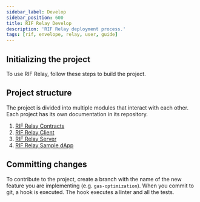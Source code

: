 ```yaml
---
sidebar_label: Develop
sidebar_position: 600
title: RIF Relay Develop
description: 'RIF Relay deployment process.'
tags: [rif, envelope, relay, user, guide]
---
```



## Initializing the project

To use RIF Relay, follow these steps to build the project.

## Project structure

The project is divided into multiple modules that interact with each other.
Each project has its own documentation in its repository.

1. [RIF Relay Contracts](https://github.com/rsksmart/rif-relay-contracts)
2. [RIF Relay Client](https://github.com/rsksmart/rif-relay-client)
3. [RIF Relay Server](https://github.com/rsksmart/rif-relay-server)
4. [RIF Relay Sample dApp](https://github.com/rsksmart/rif-relay-sample-dapp)

## Committing changes

To contribute to the project, create a branch with the name of the new feature you are implementing (e.g. `gas-optimization`). When you commit to git, a hook is executed. The hook executes a linter and all the tests.